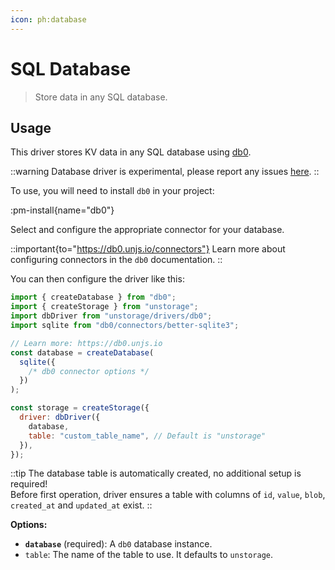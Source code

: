 ```yaml
---
icon: ph:database
---
```


# SQL Database

> Store data in any SQL database.

## Usage

This driver stores KV data in any SQL database using [db0](https://db0.unjs.io).

::warning
Database driver is experimental, please report any issues [here](https://github.com/unjs/unstorage/issues/400).
::

To use, you will need to install `db0` in your project:

:pm-install{name="db0"}

Select and configure the appropriate connector for your database.

::important{to="https://db0.unjs.io/connectors"}
Learn more about configuring connectors in the `db0` documentation.
::

You can then configure the driver like this:

```js
import { createDatabase } from "db0";
import { createStorage } from "unstorage";
import dbDriver from "unstorage/drivers/db0";
import sqlite from "db0/connectors/better-sqlite3";

// Learn more: https://db0.unjs.io
const database = createDatabase(
  sqlite({
    /* db0 connector options */
  })
);

const storage = createStorage({
  driver: dbDriver({
    database,
    table: "custom_table_name", // Default is "unstorage"
  }),
});
```

::tip
The database table is automatically created, no additional setup is required! <br>
Before first operation, driver ensures a table with columns of `id`, `value`, `blob`, `created_at` and `updated_at` exist.
::

**Options:**

- **`database`** (required): A `db0` database instance.
- `table`: The name of the table to use. It defaults to `unstorage`.
